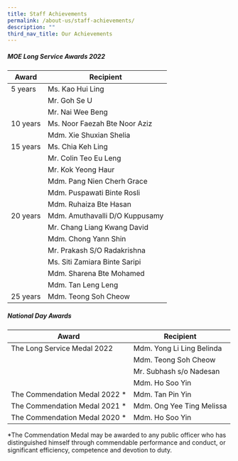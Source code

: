 ```yaml
---
title: Staff Achievements
permalink: /about-us/staff-achievements/
description: ""
third_nav_title: Our Achievements
---
```

##### **MOE Long Service Awards 2022**

| Award | Recipient | 
| -------- | -------- | 
| 5 years    | Ms. Kao Hui Ling     | 
|| Mr. Goh Se U	
|| Mr. Nai Wee Beng
| 10 years | Ms. Noor Faezah Bte Noor Aziz
|| Mdm. Xie Shuxian Shelia
| 15 years | Ms. Chia Keh Ling
|| Mr. Colin Teo Eu Leng
|| Mr. Kok Yeong Haur
|| Mdm. Pang Nien Cherh Grace
|| Mdm. Puspawati Binte Rosli
|| Mdm. Ruhaiza Bte Hasan 
| 20 years | Mdm. Amuthavalli D/O Kuppusamy 
|| Mr. Chang Liang Kwang David
|| Mdm. Chong Yann Shin
|| Mr. Prakash S/O Radakrishna
|| Ms. Siti Zamiara Binte Saripi
|| Mdm. Sharena Bte Mohamed
|| Mdm. Tan Leng Leng
| 25 years | Mdm. Teong Soh Cheow

##### **National Day Awards**

| Award | Recipient | 
| -------- | -------- | 
| The Long Service Medal 2022   | Mdm. Yong Li Ling Belinda 
|| Mdm. Teong Soh Cheow 
|| Mr. Subhash s/o Nadesan 
|| Mdm. Ho Soo Yin
| The Commendation Medal 2022 * | Mdm. Tan Pin Yin
| The Commendation Medal 2021 * |Mdm. Ong Yee Ting Melissa
| The Commendation Medal 2020 * | Mdm. Ho Soo Yin

*The Commendation Medal may be awarded to any public officer who has distinguished himself through commendable performance and conduct, or significant efficiency, competence and devotion to duty.